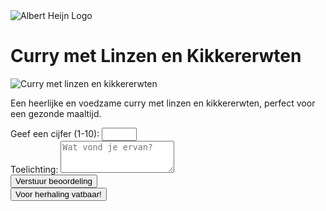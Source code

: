 <!DOCTYPE html>
<html lang="nl">
<head>
    <meta charset="UTF-8">
    <meta name="viewport" content="width=device-width, initial-scale=1.0">
    <title>Curry met Linzen en Kikkererwten</title>
    <script src="https://cdn.tailwindcss.com"></script>
</head>
<body class="bg-blue-50 flex justify-center items-center min-h-screen">
    <div class="bg-white p-6 rounded-lg shadow-lg text-center max-w-lg">
        <img src="https://1000logos.net/wp-content/uploads/2024/09/Albert-Heijn-Emblem.png" alt="Albert Heijn Logo" class="w-24 mx-auto mb-4">
        <h1 class="text-2xl font-bold text-blue-700">Curry met Linzen en Kikkererwten</h1>
        <img src="https://ohmyfoodness.nl/wp-content/uploads/2019/04/linzen_kikkererwten-madras-feat.jpg" alt="Curry met linzen en kikkererwten" class="w-full h-auto rounded-lg mt-4">
        <p class="text-gray-600 mt-2">Een heerlijke en voedzame curry met linzen en kikkererwten, perfect voor een gezonde maaltijd.</p>
        <div class="mt-4">
            <label for="rating" class="block text-gray-700">Geef een cijfer (1-10):</label>
            <input type="number" id="rating" min="1" max="10" class="border rounded p-2 w-20 text-center">
        </div>
        <div class="mt-4">
            <label for="feedback" class="block text-gray-700">Toelichting:</label>
            <textarea id="feedback" rows="3" class="border rounded p-2 w-full" placeholder="Wat vond je ervan?"></textarea>
        </div>
        <div class="mt-4">
            <button onclick="submitFeedback()" class="bg-blue-500 text-white px-4 py-2 rounded-lg hover:bg-blue-600">Verstuur beoordeling</button>
        </div>
        <div class="mt-4">
            <button onclick="repeatDish()" class="bg-green-500 text-white px-4 py-2 rounded-lg hover:bg-green-600">Voor herhaling vatbaar!</button>
        </div>
        <p id="message" class="text-gray-700 mt-3"></p>
    </div>
    <script>
        function submitFeedback() {
            const rating = document.getElementById('rating').value;
            const feedback = document.getElementById('feedback').value;
            const message = document.getElementById('message');
            if (rating < 1 || rating > 10 || rating === "") {
                message.textContent = 'Geef een cijfer tussen 1 en 10.';
                message.style.color = 'red';
                return;
            }
            message.textContent = `Bedankt voor je beoordeling! Je gaf een ${rating}/10.\nToelichting: ${feedback}`;
            message.style.color = 'green';
        }
        function repeatDish() {
            document.getElementById('message').textContent = 'Leuk dat je dit gerecht opnieuw wilt maken!';
            document.getElementById('message').style.color = 'blue';
        }
    </script>
</body>
</html>

